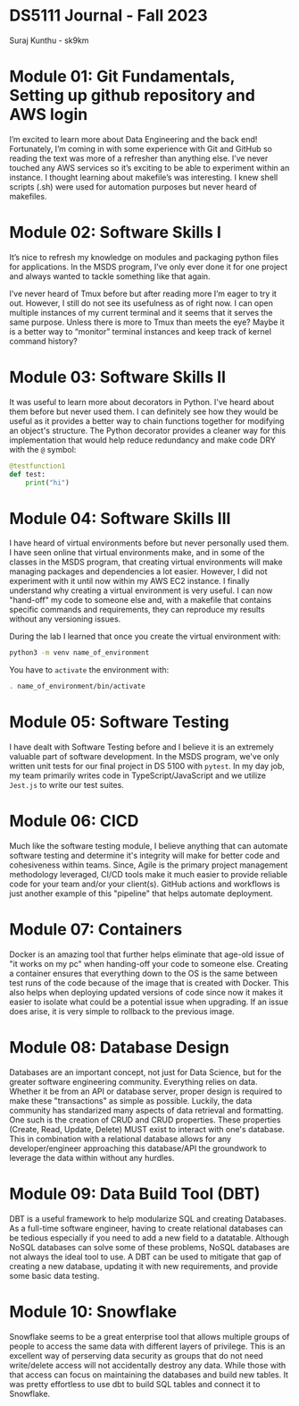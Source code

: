 # DS5111 Journal - Fall 2023
Suraj Kunthu - sk9km

# Module 01: Git Fundamentals, Setting up github repository and AWS login

I’m excited to learn more about Data Engineering and the back end! Fortunately, I’m coming in with some experience with Git and GitHub so reading the text was more of a refresher than anything else. I’ve never touched any AWS services so it’s exciting to be able to experiment within an instance. I thought learning about makefile’s was interesting. I knew shell scripts (.sh) were used for automation purposes but never heard of makefiles.

# Module 02: Software Skills I
It’s nice to refresh my knowledge on modules and packaging python files for applications. In the MSDS program, I’ve only ever done it for one project and always wanted to tackle something like that again. 

I’ve never heard of Tmux before but after reading more I’m eager to try it out. However, I still do not see its usefulness as of right now. I can open multiple instances of my current terminal and it seems that it serves the same purpose. Unless there is more to Tmux than meets the eye? Maybe it is a better way to “monitor” terminal instances and keep track of kernel command history?

# Module 03: Software Skills II

It was useful to learn more about decorators in Python. I've heard about them before but never used them. I can definitely see how they would be useful as it provides a better way to chain functions together for modifying an object's structure. The Python decorator provides a cleaner way for this implementation that would help reduce redundancy and make code DRY with the `@` symbol:

```python
@testfunction1
def test:
    print("hi")
```

# Module 04: Software Skills III

I have heard of virtual environments before but never personally used them. I have seen online that virtual environments make, and in some of the classes in the MSDS program, that creating virtual environments will make managing packages and dependencies a lot easier. However, I did not experiment with it until now within my AWS EC2 instance. I finally understand why creating a virtual environment is very useful. I can now "hand-off" my code to someone else and, with a makefile that contains specific commands and requirements, they can reproduce my results without any versioning issues.

During the lab I learned that once you create the virtual environment with:

```bash
python3 -m venv name_of_environment
```

You have to `activate` the environment with:

```bash
. name_of_environment/bin/activate
```

# Module 05: Software Testing

I have dealt with Software Testing before and I believe it is an extremely valuable part of software development. In the MSDS program, we've only written unit tests for our final project in DS 5100 with `pytest`. In my day job, my team primarily writes code in TypeScript/JavaScript and we utilize `Jest.js` to write our test suites.

# Module 06: CICD

Much like the software testing module, I believe anything that can automate software testing and determine it's integrity will make for better code and cohesiveness within teams. Since, Agile is the primary project management methodology leveraged, CI/CD tools make it much easier to provide reliable code for your team and/or your client(s). GitHub actions and workflows is just another example of this "pipeline" that helps automate deployment.

# Module 07: Containers

Docker is an amazing tool that further helps eliminate that age-old issue of "it works on my pc" when handing-off your code to someone else. Creating a container ensures that everything down to the OS is the same between test runs of the code because of the image that is created with Docker. This also helps when deploying updated versions of code since now it makes it easier to isolate what could be a potential issue when upgrading. If an issue does arise, it is very simple to rollback to the previous image.

# Module 08: Database Design

Databases are an important concept, not just for Data Science, but for the greater software engineering community. Everything relies on data. Whether it be from an API or database server, proper design is required to make these "transactions" as simple as possible. Luckily, the data community has standarized many aspects of data retrieval and formatting. One such is the creation of CRUD and CRUD properties. These properties (Create, Read, Update, Delete) MUST exist to interact with one's database. This in combination with a relational database allows for any developer/engineer approaching this database/API the groundwork to leverage the data within without any hurdles.

# Module 09: Data Build Tool (DBT)

DBT is a useful framework to help modularize SQL and creating Databases. As a full-time software engineer, having to create relational databases can be tedious especially if you need to add a new field to a datatable. Although NoSQL databases can solve some of these problems, NoSQL databases are not always the ideal tool to use. A DBT can be used to mitigate that gap of creating a new database, updating it with new requirements, and provide some basic data testing.

# Module 10: Snowflake

Snowflake seems to be a great enterprise tool that allows multiple groups of people to access the same data with different layers of privilege. This is an excellent way of perserving data security as groups that do not need write/delete access will not accidentally destroy any data. While those with that access can focus on maintaining the databases and build new tables. It was pretty effortless to use dbt to build SQL tables and connect it to Snowflake.


